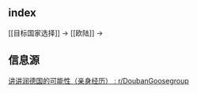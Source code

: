 ## index

[[目标国家选择]] -> [[欧陆]] ->


## 信息源

[讲讲润德国的可能性（亲身经历） : r/DoubanGoosegroup](https://www.reddit.com/r/DoubanGoosegroup/comments/u594we/%E8%AE%B2%E8%AE%B2%E6%B6%A6%E5%BE%B7%E5%9B%BD%E7%9A%84%E5%8F%AF%E8%83%BD%E6%80%A7%E4%BA%B2%E8%BA%AB%E7%BB%8F%E5%8E%86/)